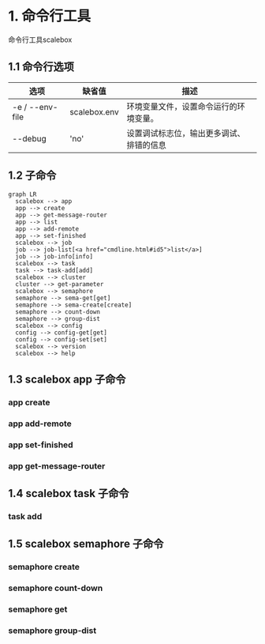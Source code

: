# 1. 命令行工具

命令行工具scalebox

## 1.1 命令行选项

| 选项   | 缺省值 | 描述   |
| ----------------- | -------------- | --------------------------------- |
| -e / --env-file   | scalebox.env   | 环境变量文件，设置命令运行的环境变量。 |
| --debug           | 'no'           | 设置调试标志位，输出更多调试、排错的信息 |

## 1.2 子命令

```{mermaid}
graph LR
  scalebox --> app
  app --> create
  app --> get-message-router
  app --> list
  app --> add-remote
  app --> set-finished
  scalebox --> job
  job --> job-list[<a href="cmdline.html#id5">list</a>]
  job --> job-info[info]
  scalebox --> task
  task --> task-add[add]
  scalebox --> cluster
  cluster --> get-parameter
  scalebox --> semaphore
  semaphore --> sema-get[get]
  semaphore --> sema-create[create]
  semaphore --> count-down
  semaphore --> group-dist
  scalebox --> config
  config --> config-get[get]
  config --> config-set[set]  
  scalebox --> version
  scalebox --> help

```


## 1.3 scalebox app 子命令

### app create

### app add-remote

### app set-finished

### app get-message-router
  

## 1.4 scalebox task 子命令

### task add

## 1.5 scalebox semaphore 子命令

### semaphore create


### semaphore count-down


### semaphore get


### semaphore group-dist

